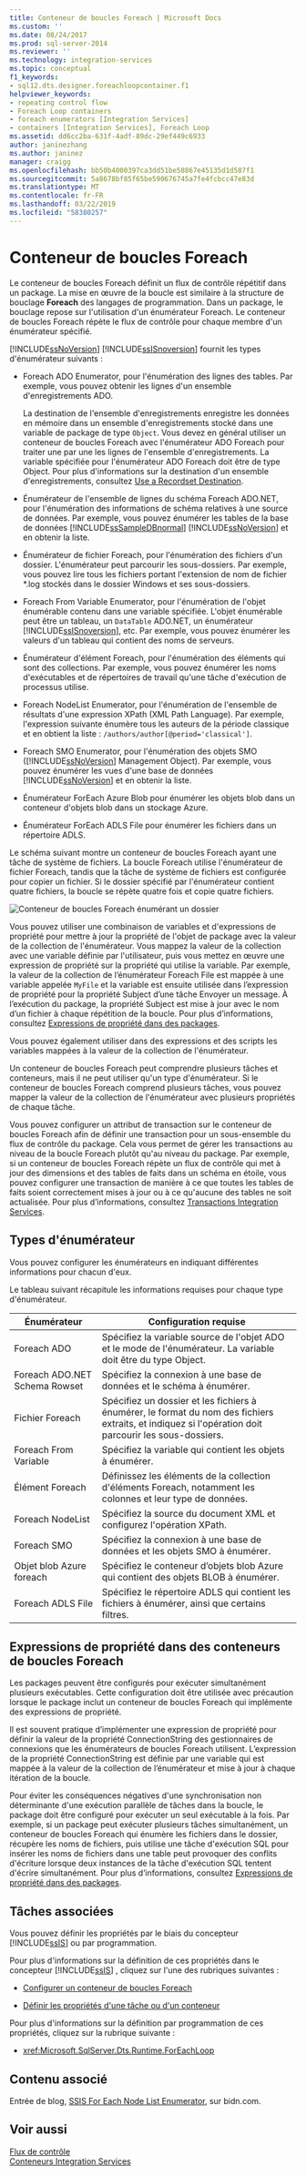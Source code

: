 ```yaml
---
title: Conteneur de boucles Foreach | Microsoft Docs
ms.custom: ''
ms.date: 08/24/2017
ms.prod: sql-server-2014
ms.reviewer: ''
ms.technology: integration-services
ms.topic: conceptual
f1_keywords:
- sql12.dts.designer.foreachloopcontainer.f1
helpviewer_keywords:
- repeating control flow
- Foreach Loop containers
- foreach enumerators [Integration Services]
- containers [Integration Services], Foreach Loop
ms.assetid: dd6cc2ba-631f-4adf-89dc-29ef449c6933
author: janinezhang
ms.author: janinez
manager: craigg
ms.openlocfilehash: bb50b4000397ca3dd51be58867e45135d1d587f1
ms.sourcegitcommit: 5a8678bf85f65be590676745a7fe4fcbcc47e83d
ms.translationtype: MT
ms.contentlocale: fr-FR
ms.lasthandoff: 03/22/2019
ms.locfileid: "58380257"
---
```

# <a name="foreach-loop-container"></a>Conteneur de boucles Foreach
  Le conteneur de boucles Foreach définit un flux de contrôle répétitif dans un package. La mise en œuvre de la boucle est similaire à la structure de bouclage **Foreach** des langages de programmation. Dans un package, le bouclage repose sur l'utilisation d'un énumérateur Foreach.  Le conteneur de boucles Foreach répète le flux de contrôle pour chaque membre d'un énumérateur spécifié.  
  
 [!INCLUDE[ssNoVersion](../../../includes/ssnoversion-md.md)] [!INCLUDE[ssISnoversion](../../../includes/ssisnoversion-md.md)] fournit les types d'énumérateur suivants :  
  
-   Foreach ADO Enumerator, pour l'énumération des lignes des tables. Par exemple, vous pouvez obtenir les lignes d'un ensemble d'enregistrements ADO.  
  
     La destination de l'ensemble d'enregistrements enregistre les données en mémoire dans un ensemble d'enregistrements stocké dans une variable de package de type `Object`. Vous devez en général utiliser un conteneur de boucles Foreach avec l'énumérateur ADO Foreach pour traiter une par une les lignes de l'ensemble d'enregistrements. La variable spécifiée pour l'énumérateur ADO Foreach doit être de type Object. Pour plus d'informations sur la destination d'un ensemble d'enregistrements, consultez [Use a Recordset Destination](../data-flow/recordset-destination.md).  
  
-   Énumérateur de l'ensemble de lignes du schéma Foreach ADO.NET, pour l'énumération des informations de schéma relatives à une source de données. Par exemple, vous pouvez énumérer les tables de la base de données [!INCLUDE[ssSampleDBnormal](../../includes/sssampledbnormal-md.md)] [!INCLUDE[ssNoVersion](../../../includes/ssnoversion-md.md)] et en obtenir la liste.  
  
-   Énumérateur de fichier Foreach, pour l'énumération des fichiers d'un dossier. L'énumérateur peut parcourir les sous-dossiers. Par exemple, vous pouvez lire tous les fichiers portant l'extension de nom de fichier *.log stockés dans le dossier Windows et ses sous-dossiers.  
  
-   Foreach From Variable Enumerator, pour l'énumération de l'objet énumérable contenu dans une variable spécifiée. L'objet énumérable peut être un tableau, un `DataTable` ADO.NET, un énumérateur [!INCLUDE[ssISnoversion](../../../includes/ssisnoversion-md.md)], etc. Par exemple, vous pouvez énumérer les valeurs d'un tableau qui contient des noms de serveurs.  
  
-   Énumérateur d'élément Foreach, pour l'énumération des éléments qui sont des collections. Par exemple, vous pouvez énumérer les noms d'exécutables et de répertoires de travail qu'une tâche d'exécution de processus utilise.  
  
-   Foreach NodeList Enumerator, pour l'énumération de l'ensemble de résultats d'une expression XPath (XML Path Language). Par exemple, l'expression suivante énumère tous les auteurs de la période classique et en obtient la liste : `/authors/author[@period='classical']`.  
  
-   Foreach SMO Enumerator, pour l'énumération des objets SMO ([!INCLUDE[ssNoVersion](../../../includes/ssnoversion-md.md)] Management Object). Par exemple, vous pouvez énumérer les vues d'une base de données [!INCLUDE[ssNoVersion](../../../includes/ssnoversion-md.md)] et en obtenir la liste.  
  
-   Énumérateur ForEach Azure Blob pour énumérer les objets blob dans un conteneur d'objets blob dans un stockage Azure.  
  
-   Énumérateur ForEach ADLS File pour énumérer les fichiers dans un répertoire ADLS.
  
 Le schéma suivant montre un conteneur de boucles Foreach ayant une tâche de système de fichiers. La boucle Foreach utilise l'énumérateur de fichier Foreach, tandis que la tâche de système de fichiers est configurée pour copier un fichier. Si le dossier spécifié par l'énumérateur contient quatre fichiers, la boucle se répète quatre fois et copie quatre fichiers.  
  
 ![Conteneur de boucles Foreach énumérant un dossier](../media/ssis-foreachloop.gif "Conteneur de boucles Foreach énumérant un dossier")  
  
 Vous pouvez utiliser une combinaison de variables et d'expressions de propriété pour mettre à jour la propriété de l'objet de package avec la valeur de la collection de l'énumérateur. Vous mappez la valeur de la collection avec une variable définie par l'utilisateur, puis vous mettez en œuvre une expression de propriété sur la propriété qui utilise la variable. Par exemple, la valeur de la collection de l’énumérateur Foreach File est mappée à une variable appelée `MyFile` et la variable est ensuite utilisée dans l’expression de propriété pour la propriété Subject d’une tâche Envoyer un message. À l’exécution du package, la propriété Subject est mise à jour avec le nom d’un fichier à chaque répétition de la boucle. Pour plus d’informations, consultez [Expressions de propriété dans des packages](../expressions/use-property-expressions-in-packages.md).  
  
 Vous pouvez également utiliser dans des expressions et des scripts les variables mappées à la valeur de la collection de l'énumérateur.  
  
 Un conteneur de boucles Foreach peut comprendre plusieurs tâches et conteneurs, mais il ne peut utiliser qu'un type d'énumérateur. Si le conteneur de boucles Foreach comprend plusieurs tâches, vous pouvez mapper la valeur de la collection de l'énumérateur avec plusieurs propriétés de chaque tâche.  
  
 Vous pouvez configurer un attribut de transaction sur le conteneur de boucles Foreach afin de définir une transaction pour un sous-ensemble du flux de contrôle du package. Cela vous permet de gérer les transactions au niveau de la boucle Foreach plutôt qu'au niveau du package. Par exemple, si un conteneur de boucles Foreach répète un flux de contrôle qui met à jour des dimensions et des tables de faits dans un schéma en étoile, vous pouvez configurer une transaction de manière à ce que toutes les tables de faits soient correctement mises à jour ou à ce qu'aucune des tables ne soit actualisée. Pour plus d’informations, consultez [Transactions Integration Services](../integration-services-transactions.md).  
  
## <a name="enumerator-types"></a>Types d'énumérateur  
 Vous pouvez configurer les énumérateurs en indiquant différentes informations pour chacun d'eux.  
  
 Le tableau suivant récapitule les informations requises pour chaque type d'énumérateur.  
  
|Énumérateur|Configuration requise|  
|----------------|--------------------------------|  
|Foreach ADO|Spécifiez la variable source de l'objet ADO et le mode de l'énumérateur. La variable doit être du type Object.|  
|Foreach ADO.NET Schema Rowset|Spécifiez la connexion à une base de données et le schéma à énumérer.|  
|Fichier Foreach|Spécifiez un dossier et les fichiers à énumérer, le format du nom des fichiers extraits, et indiquez si l'opération doit parcourir les sous-dossiers.|  
|Foreach From Variable|Spécifiez la variable qui contient les objets à énumérer.|  
|Élément Foreach|Définissez les éléments de la collection d'éléments Foreach, notamment les colonnes et leur type de données.|  
|Foreach NodeList|Spécifiez la source du document XML et configurez l'opération XPath.|  
|Foreach SMO|Spécifiez la connexion à une base de données et les objets SMO à énumérer.|  
|Objet blob Azure foreach|Spécifiez le conteneur d’objets blob Azure qui contient des objets BLOB à énumérer.|  
|Foreach ADLS File|Spécifiez le répertoire ADLS qui contient les fichiers à énumérer, ainsi que certains filtres.|
  
## <a name="property-expressions-in-foreach-loop-containers"></a>Expressions de propriété dans des conteneurs de boucles Foreach  
 Les packages peuvent être configurés pour exécuter simultanément plusieurs exécutables. Cette configuration doit être utilisée avec précaution lorsque le package inclut un conteneur de boucles Foreach qui implémente des expressions de propriété.  
  
 Il est souvent pratique d’implémenter une expression de propriété pour définir la valeur de la propriété ConnectionString des gestionnaires de connexions que les énumérateurs de boucles Foreach utilisent. L’expression de la propriété ConnectionString est définie par une variable qui est mappée à la valeur de la collection de l’énumérateur et mise à jour à chaque itération de la boucle.  
  
 Pour éviter les conséquences négatives d'une synchronisation non déterminante d'une exécution parallèle de tâches dans la boucle, le package doit être configuré pour exécuter un seul exécutable à la fois. Par exemple, si un package peut exécuter plusieurs tâches simultanément, un conteneur de boucles Foreach qui énumère les fichiers dans le dossier, récupère les noms de fichiers, puis utilise une tâche d'exécution SQL pour insérer les noms de fichiers dans une table peut provoquer des conflits d'écriture lorsque deux instances de la tâche d'exécution SQL tentent d'écrire simultanément. Pour plus d’informations, consultez [Expressions de propriété dans des packages](../expressions/use-property-expressions-in-packages.md).  
  
## <a name="related-tasks"></a>Tâches associées  
 Vous pouvez définir les propriétés par le biais du concepteur [!INCLUDE[ssIS](../../../includes/ssis-md.md)] ou par programmation.  
  
 Pour plus d'informations sur la définition de ces propriétés dans le concepteur [!INCLUDE[ssIS](../../../includes/ssis-md.md)] , cliquez sur l'une des rubriques suivantes :  
  
-   [Configurer un conteneur de boucles Foreach](foreach-loop-container.md)  
  
-   [Définir les propriétés d'une tâche ou d'un conteneur](../set-the-properties-of-a-task-or-container.md)  
  
 Pour plus d'informations sur la définition par programmation de ces propriétés, cliquez sur la rubrique suivante :  
  
-   <xref:Microsoft.SqlServer.Dts.Runtime.ForEachLoop>  
  
## <a name="related-content"></a>Contenu associé  
 Entrée de blog, [SSIS For Each Node List Enumerator](https://go.microsoft.com/fwlink/?LinkId=220671), sur bidn.com.  
  
## <a name="see-also"></a>Voir aussi  
 [Flux de contrôle](control-flow.md)   
 [Conteneurs Integration Services](integration-services-containers.md)  
  
  
